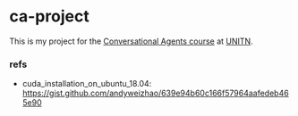 # ca-project

This is my project for the [Conversational Agents course](https://sites.google.com/fbk.eu/conversational-agents-2019/home) at [UNITN](https://ict.unitn.it/).


### refs

- cuda_installation_on_ubuntu_18.04: https://gist.github.com/andyweizhao/639e94b60c166f57964aafedeb465e90